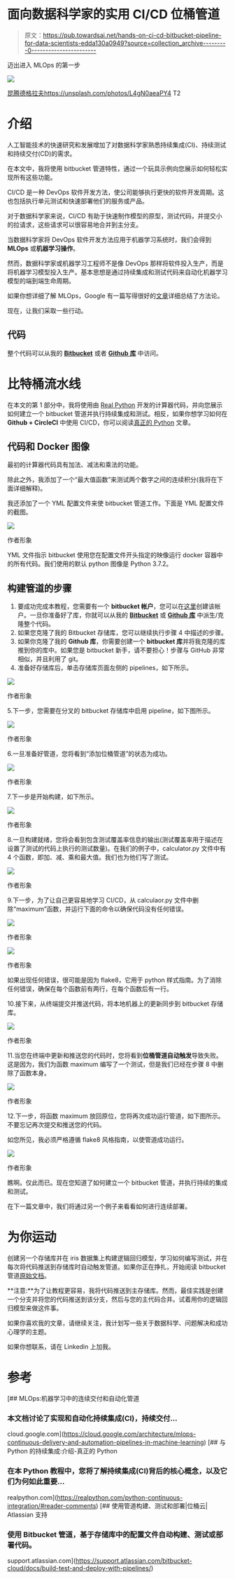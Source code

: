 # 面向数据科学家的实用 CI/CD 位桶管道

> 原文：<https://pub.towardsai.net/hands-on-ci-cd-bitbucket-pipeline-for-data-scientists-edda130a0949?source=collection_archive---------0----------------------->

迈出进入 MLOps 的第一步

![](img/6ddd88be049ed4cd90910b8f3476bb26.png)

[昆腾德格拉夫](https://unsplash.com/@quinten149)https://unsplash.com/photos/L4gN0aeaPY4 T2

# 介绍

人工智能技术的快速研究和发展增加了对数据科学家熟悉持续集成(CI)、持续测试和持续交付(CD)的需求。

在本文中，我将使用 bitbucket 管道特性，通过一个玩具示例向您展示如何轻松实现所有这些功能。

CI/CD 是一种 DevOps 软件开发方法，使公司能够执行更快的软件开发周期。这也包括执行单元测试和快速部署他们的服务或产品。

对于数据科学家来说，CI/CD 有助于快速制作模型的原型，测试代码，并提交小的拉请求，这些请求可以很容易地合并到主分支。

当数据科学家将 DevOps 软件开发方法应用于机器学习系统时，我们会得到 **MLOps** 或**机器学习操作**。

然而，数据科学家或机器学习工程师不是像 DevOps 那样将软件投入生产，而是将机器学习模型投入生产。基本思想是通过持续集成和测试代码来自动化机器学习模型的端到端生命周期。

如果你想详细了解 MLOps，Google 有一篇写得很好的[文章](https://cloud.google.com/architecture/mlops-continuous-delivery-and-automation-pipelines-in-machine-learning)详细总结了方法论。

现在，让我们采取一些行动。

## **代码**

整个代码可以从我的 [**Bitbucket**](https://bitbucket.org/valiya/devops/src/master/) 或者 [**Github 库**](https://github.com/vvrahul11/blog_posts_code/tree/main/Devops) 中访问。

# 比特桶流水线

在本文的第 1 部分中，我将使用由 [Real Python](https://realpython.com/python-continuous-integration/#next-steps) 开发的计算器代码，并向您展示如何建立一个 bitbucket 管道并执行持续集成和测试。相反，如果你想学习如何在 **Github + CircleCI** 中使用 CI/CD，你可以阅读[真正的 Python](https://realpython.com/python-continuous-integration/#next-steps) 文章。

## 代码和 Docker 图像

最初的计算器代码具有加法、减法和乘法的功能。

除此之外，我添加了一个“最大值函数”来测试两个数字之间的连续积分(我将在下面详细解释)。

我还添加了一个 YML 配置文件来使 bitbucket 管道工作。下面是 YML 配置文件的截图。

![](img/1dd025aaf4c64d4f4f0fd28ef44a731f.png)

作者形象

YML 文件指示 bitbucket 使用您在配置文件开头指定的映像运行 docker 容器中的所有代码。我们使用的默认 python 图像是 Python 3.7.2。

## 构建管道的步骤

1.  要成功完成本教程，您需要有一个 **bitbucket 帐户**，您可以在[这里](https://bitbucket.org/)创建该帐户。一旦你准备好了库，你就可以从我的 [**Bitbucket**](https://bitbucket.org/valiya/devops/src/master/) 或 [**Github 库**](https://github.com/vvrahul11/blog_posts_code/tree/main/Devops) 中派生/克隆整个代码。
2.  如果您克隆了我的 Bitbucket 存储库，您可以继续执行步骤 4 中描述的步骤。
3.  如果你克隆了我的 **Github 库**，你需要创建一个 **bitbucket 库**并将我克隆的库推到你的库中。如果您是 bitbucket 新手，请不要担心！步骤与 GitHub 非常相似，并且利用了 git。
4.  准备好存储库后，单击存储库页面左侧的 pipelines，如下所示。

![](img/e1987f65eea74f693caa13818f4539f7.png)

作者形象

5.下一步，您需要在分叉的 bitbucket 存储库中启用 pipeline，如下图所示。

![](img/ce075216282564a3ddd9e8c7f6c4dd4f.png)

作者形象

6.一旦准备好管道，您将看到“添加位桶管道”的状态为成功。

![](img/d0b5f67cd36bf3f8b4631170c0f3dec9.png)

作者形象

7.下一步是开始构建，如下所示。

![](img/639a7ac453a94bf6e8f4983d29b08bae.png)

作者形象

8.一旦构建就绪，您将会看到包含测试覆盖率信息的输出(测试覆盖率用于描述在设置了测试的代码上执行的测试数量)。在我们的例子中，calculator.py 文件中有 4 个函数，即加、减、乘和最大值。我们也为他们写了测试。

![](img/3d2f3b38d7a3ba3ab6a67ccc79dfa733.png)

作者形象

9.下一步，为了让自己更容易地学习 CI/CD，从 calculaor.py 文件中删除“maximum”函数，并运行下面的命令以确保代码没有任何错误。

![](img/63c4476ff089a04ca1b5737bd80e06e2.png)

作者形象

![](img/266931b30a2ffe4a9c171c970f5951a0.png)

作者形象

如果出现任何错误，很可能是因为 flake8，它用于 python 样式指南。为了消除任何错误，确保在每个函数前有两行，在每个函数后有一行。

10.接下来，从终端提交并推送代码，将本地机器上的更新同步到 bitbucket 存储库。

![](img/8bb7e885706406c9da0756cd8156dca8.png)

作者形象

11.当您在终端中更新和推送您的代码时，您将看到**位桶管道自动触发**导致失败。这是因为，我们为函数 maximum 编写了一个测试，但是我们已经在步骤 8 中删除了函数本身。

![](img/28c99e9a3e030c489bd524a0c38f098c.png)

作者形象

12.下一步，将函数 maximum 放回原位，您将再次成功运行管道，如下图所示。不要忘记再次提交和推送您的代码。

如您所见，我必须严格遵循 flake8 风格指南，以使管道成功运行。

![](img/054a6230107ab6dfb38db372312617a8.png)

作者形象

瞧啊。仅此而已。现在您知道了如何建立一个 bitbucket 管道，并执行持续的集成和测试。

在下一篇文章中，我们将通过另一个例子来看看如何进行连续部署。

# 为你运动

创建另一个存储库并在 iris 数据集上构建逻辑回归模型，学习如何编写测试，并在每次将代码推送到存储库时自动触发管道。如果你正在挣扎，开始阅读 bitbucket 管道[原始文档](https://support.atlassian.com/bitbucket-cloud/docs/build-test-and-deploy-with-pipelines/)。

**注意:**为了让教程更容易，我将代码推送到主存储库。然而，最佳实践是创建一个分支并将您的代码推送到该分支，然后与您的主代码合并。试着用你的逻辑回归模型来做这件事。

如果你喜欢我的文章，请继续关注，我计划写一些关于数据科学、问题解决和成功心理学的主题。

如果你想联系，请在 Linkedin 上加我。

# 参考

[](https://cloud.google.com/architecture/mlops-continuous-delivery-and-automation-pipelines-in-machine-learning) [## MLOps:机器学习中的连续交付和自动化管道

### 本文档讨论了实现和自动化持续集成(CI)，持续交付…

cloud.google.com](https://cloud.google.com/architecture/mlops-continuous-delivery-and-automation-pipelines-in-machine-learning) [](https://realpython.com/python-continuous-integration/#reader-comments) [## 与 Python 的持续集成:介绍-真正的 Python

### 在本 Python 教程中，您将了解持续集成(CI)背后的核心概念，以及它们为何如此重要…

realpython.com](https://realpython.com/python-continuous-integration/#reader-comments)  [## 使用管道构建、测试和部署|位桶云| Atlassian 支持

### 使用 Bitbucket 管道，基于存储库中的配置文件自动构建、测试或部署代码。

support.atlassian.com](https://support.atlassian.com/bitbucket-cloud/docs/build-test-and-deploy-with-pipelines/)